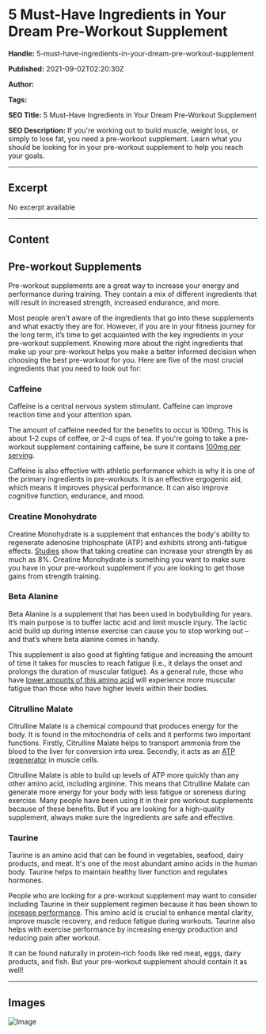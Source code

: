 # 5 Must-Have Ingredients in Your Dream Pre-Workout Supplement

**Handle:** 5-must-have-ingredients-in-your-dream-pre-workout-supplement

**Published:** 2021-09-02T02:20:30Z

**Author:**  

**Tags:** 

**SEO Title:** 5 Must-Have Ingredients in Your Dream Pre-Workout Supplement

**SEO Description:** If you're working out to build muscle, weight loss, or simply to lose fat, you need a pre-workout supplement. Learn what you should be looking for in your pre-workout supplement to help you reach your goals.

---

## Excerpt

No excerpt available

---

## Content

## Pre-workout Supplements

Pre-workout supplements are a great way to increase your energy and performance during training. They contain a mix of different ingredients that will result in increased strength, increased endurance, and more.

Most people aren't aware of the ingredients that go into these supplements and what exactly they are for. However, if you are in your fitness journey for the long term, it’s time to get acquainted with the key ingredients in your pre-workout supplement. Knowing more about the right ingredients that make up your pre-workout helps you make a better informed decision when choosing the best pre-workout for you. Here are five of the most crucial ingredients that you need to look out for:

### Caffeine

Caffeine is a central nervous system stimulant. Caffeine can improve reaction time and your attention span.

The amount of caffeine needed for the benefits to occur is 100mg. This is about 1-2 cups of coffee, or 2-4 cups of tea. If you're going to take a pre-workout supplement containing caffeine, be sure it contains [100mg per serving](https://www.ncbi.nlm.nih.gov/pmc/articles/PMC2854104/).

Caffeine is also effective with athletic performance which is why it is one of the primary ingredients in pre-workouts. It is an effective ergogenic aid, which means it improves physical performance. It can also improve cognitive function, endurance, and mood.

### Creatine Monohydrate

Creatine Monohydrate is a supplement that enhances the body's ability to regenerate adenosine triphosphate (ATP) and exhibits strong anti-fatigue effects. [Studies](https://pubmed.ncbi.nlm.nih.gov/14636102/) show that taking creatine can increase your strength by as much as 8%. Creatine Monohydrate is something you want to make sure you have in your pre-workout supplement if you are looking to get those gains from strength training.

### Beta Alanine

Beta Alanine is a supplement that has been used in bodybuilding for years. It’s main purpose is to buffer lactic acid and limit muscle injury. The lactic acid build up during intense exercise can cause you to stop working out – and that’s where beta alanine comes in handy.

This supplement is also good at fighting fatigue and increasing the amount of time it takes for muscles to reach fatigue (i.e., it delays the onset and prolongs the duration of muscular fatigue). As a general rule, those who have [lower amounts of this amino acid](https://www.ncbi.nlm.nih.gov/pmc/articles/PMC6376352/) will experience more muscular fatigue than those who have higher levels within their bodies.

### Citrulline Malate

Citrulline Malate is a chemical compound that produces energy for the body. It is found in the mitochondria of cells and it performs two important functions. Firstly, Citrulline Malate helps to transport ammonia from the blood to the liver for conversion into urea. Secondly, it acts as an [ATP regenerator](https://pubmed.ncbi.nlm.nih.gov/12145119/) in muscle cells.

Citrulline Malate is able to build up levels of ATP more quickly than any other amino acid, including arginine. This means that Citrulline Malate can generate more energy for your body with less fatigue or soreness during exercise. Many people have been using it in their pre workout supplements because of these benefits. But if you are looking for a high-quality supplement, always make sure the ingredients are safe and effective.

### Taurine

Taurine is an amino acid that can be found in vegetables, seafood, dairy products, and meat. It's one of the most abundant amino acids in the human body. Taurine helps to maintain healthy liver function and regulates hormones.

People who are looking for a pre-workout supplement may want to consider including Taurine in their supplement regimen because it has been shown to [increase performance](https://pubmed.ncbi.nlm.nih.gov/19423840/). This amino acid is crucial to enhance mental clarity, improve muscle recovery, and reduce fatigue during workouts. Taurine also helps with exercise performance by increasing energy production and reducing pain after workout.

It can be found naturally in protein-rich foods like red meat, eggs, dairy products, and fish. But your pre-workout supplement should contain it as well!

---

## Images

![Image](undefined)

